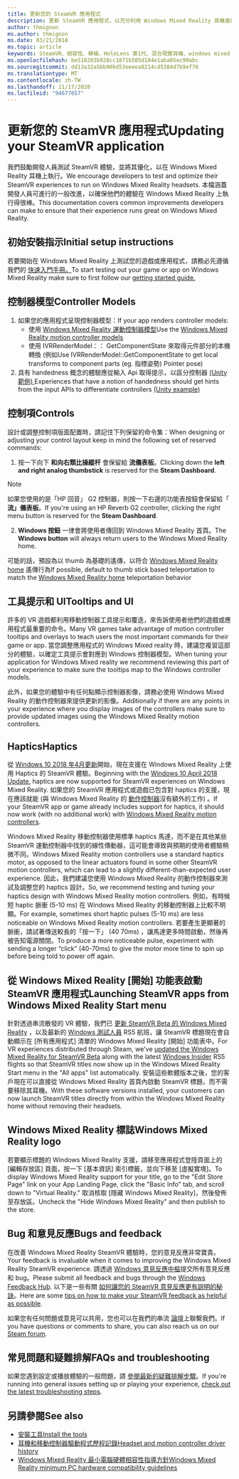 ```yaml
---
title: 更新您的 SteamVR 應用程式
description: 更新 SteamVR 應用程式，以充分利用 Windows Mixed Reality 耳機進行相容性的最佳做法。
author: thmignon
ms.author: thmignon
ms.date: 03/21/2018
ms.topic: article
keywords: SteamVR、相容性、移植、HoloLens 第1代、混合現實耳機、windows mixed reality 耳機、遷移、Windows 10、串流、移動控制器、haptics
ms.openlocfilehash: be510203b928cc1871b505d184e1aba05ec99abc
ms.sourcegitcommit: dd13a32a5bb90bd53eeeea8214cd5384d7b9ef76
ms.translationtype: MT
ms.contentlocale: zh-TW
ms.lasthandoff: 11/17/2020
ms.locfileid: "94677657"
---
```

# <a name="updating-your-steamvr-application"></a><span data-ttu-id="21082-104">更新您的 SteamVR 應用程式</span><span class="sxs-lookup"><span data-stu-id="21082-104">Updating your SteamVR application</span></span>
<span data-ttu-id="21082-105">我們鼓勵開發人員測試 SteamVR 體驗，並將其優化，以在 Windows Mixed Reality 耳機上執行。</span><span class="sxs-lookup"><span data-stu-id="21082-105">We encourage developers to test and optimize their SteamVR experiences to run on Windows Mixed Reality headsets.</span></span> <span data-ttu-id="21082-106">本檔涵蓋開發人員可進行的一般改進，以確保他們的體驗在 Windows Mixed Reality 上執行得很棒。</span><span class="sxs-lookup"><span data-stu-id="21082-106">This documentation covers common improvements developers can make to ensure that their experience runs great on Windows Mixed Reality.</span></span>

## <a name="initial-setup-instructions"></a><span data-ttu-id="21082-107">初始安裝指示</span><span class="sxs-lookup"><span data-stu-id="21082-107">Initial setup instructions</span></span>

<span data-ttu-id="21082-108">若要開始在 Windows Mixed Reality 上測試您的遊戲或應用程式，請務必先遵循我們的 [快速入門手冊。](https://aka.ms/WindowsMixedRealitySteamVR)</span><span class="sxs-lookup"><span data-stu-id="21082-108">To start testing out your game or app on Windows Mixed Reality make sure to first follow our [getting started guide.](https://aka.ms/WindowsMixedRealitySteamVR)</span></span>

## <a name="controller-models"></a><span data-ttu-id="21082-109">控制器模型</span><span class="sxs-lookup"><span data-stu-id="21082-109">Controller Models</span></span>
1. <span data-ttu-id="21082-110">如果您的應用程式呈現控制器模型：</span><span class="sxs-lookup"><span data-stu-id="21082-110">If your app renders controller models:</span></span>
    * <span data-ttu-id="21082-111">使用 [Windows Mixed Reality 運動控制器模型](../../design/motion-controllers.md#rendering-the-motion-controller-model)</span><span class="sxs-lookup"><span data-stu-id="21082-111">Use the [Windows Mixed Reality motion controller models](../../design/motion-controllers.md#rendering-the-motion-controller-model)</span></span>
    * <span data-ttu-id="21082-112">使用 IVRRenderModel：： GetComponentState 來取得元件部分的本機轉換 (例如</span><span class="sxs-lookup"><span data-stu-id="21082-112">Use IVRRenderModel::GetComponentState to get local transforms to component parts (eg.</span></span> <span data-ttu-id="21082-113">指標姿勢) </span><span class="sxs-lookup"><span data-stu-id="21082-113">Pointer pose)</span></span>
2. <span data-ttu-id="21082-114">具有 handedness 概念的體驗應從輸入 Api 取得提示，以區分控制器 [ (Unity 範例) ](../unity/gestures-and-motion-controllers-in-unity.md#unity-buttonaxis-mapping-table)</span><span class="sxs-lookup"><span data-stu-id="21082-114">Experiences that have a notion of handedness should get hints from the input APIs to differentiate controllers [(Unity example)](../unity/gestures-and-motion-controllers-in-unity.md#unity-buttonaxis-mapping-table)</span></span>

## <a name="controls"></a><span data-ttu-id="21082-115">控制項</span><span class="sxs-lookup"><span data-stu-id="21082-115">Controls</span></span>

<span data-ttu-id="21082-116">設計或調整控制項版面配置時，請記住下列保留的命令集：</span><span class="sxs-lookup"><span data-stu-id="21082-116">When designing or adjusting your control layout keep in mind the following set of reserved commands:</span></span>
1. <span data-ttu-id="21082-117">按一下向下 **和向右類比操縱杆** 會保留給 **流儀表板**。</span><span class="sxs-lookup"><span data-stu-id="21082-117">Clicking down the **left and right analog thumbstick** is reserved for the **Steam Dashboard**.</span></span>

> [!NOTE]
> <span data-ttu-id="21082-118">如果您使用的是「HP 回音」 G2 控制器，則按一下右邊的功能表按鈕會保留給「 **流」儀表板**。</span><span class="sxs-lookup"><span data-stu-id="21082-118">If you're using an HP Reverb G2 controller, clicking the right menu button is reserved for the **Steam Dashboard**.</span></span>

2. <span data-ttu-id="21082-119">**Windows 按鈕** 一律會將使用者傳回到 Windows Mixed Reality 首頁。</span><span class="sxs-lookup"><span data-stu-id="21082-119">The **Windows button** will always return users to the Windows Mixed Reality home.</span></span>

<span data-ttu-id="21082-120">可能的話，預設為以 thumb 為基礎的遙傳，以符合 [Windows Mixed Reality home](../../discover/navigating-the-windows-mixed-reality-home.md#getting-around-your-home) 遙傳行為</span><span class="sxs-lookup"><span data-stu-id="21082-120">If possible, default to thumb stick based teleportation to match the [Windows Mixed Reality home](../../discover/navigating-the-windows-mixed-reality-home.md#getting-around-your-home) teleportation behavior</span></span>

## <a name="tooltips-and-ui"></a><span data-ttu-id="21082-121">工具提示和 UI</span><span class="sxs-lookup"><span data-stu-id="21082-121">Tooltips and UI</span></span>

<span data-ttu-id="21082-122">許多的 VR 遊戲都利用移動控制器工具提示和覆迭，來告訴使用者他們的遊戲或應用程式最重要的命令。</span><span class="sxs-lookup"><span data-stu-id="21082-122">Many VR games take advantage of motion controller tooltips and overlays to teach users the most important commands for their game or app.</span></span> <span data-ttu-id="21082-123">當您調整應用程式的 Windows Mixed reality 時，建議您複習這部分的體驗，以確定工具提示會對應到 Windows 控制器模型。</span><span class="sxs-lookup"><span data-stu-id="21082-123">When tuning your application for Windows Mixed reality we recommend reviewing this part of your experience to make sure the tooltips map to the Windows controller models.</span></span>

<span data-ttu-id="21082-124">此外，如果您的體驗中有任何點顯示控制器影像，請務必使用 Windows Mixed Reality 的動作控制器來提供更新的影像。</span><span class="sxs-lookup"><span data-stu-id="21082-124">Additionally if there are any points in your experience where you display images of the controllers make sure to provide updated images using the Windows Mixed Reality motion controllers.</span></span>

## <a name="haptics"></a><span data-ttu-id="21082-125">Haptics</span><span class="sxs-lookup"><span data-stu-id="21082-125">Haptics</span></span>

<span data-ttu-id="21082-126">從 [Windows 10 2018 年4月更新](https://docs.microsoft.com/windows/mixed-reality/enthusiast-guide/release-notes-april-2018)開始，現在支援在 Windows Mixed Reality 上使用 Haptics 的 SteamVR 體驗。</span><span class="sxs-lookup"><span data-stu-id="21082-126">Beginning with the [Windows 10 April 2018 Update](https://docs.microsoft.com/windows/mixed-reality/enthusiast-guide/release-notes-april-2018), haptics are now supported for SteamVR experiences on Windows Mixed Reality.</span></span> <span data-ttu-id="21082-127">如果您的 SteamVR 應用程式或遊戲已包含對 haptics 的支援，現在應該就能 (與 Windows Mixed Reality 的 [動作控制器](../../design/motion-controllers.md)沒有額外的工作) 。</span><span class="sxs-lookup"><span data-stu-id="21082-127">If your SteamVR app or game already includes support for haptics, it should now work (with no additional work) with [Windows Mixed Reality motion controllers](../../design/motion-controllers.md).</span></span>

<span data-ttu-id="21082-128">Windows Mixed Reality 移動控制器使用標準 haptics 馬達，而不是在其他某些 SteamVR 運動控制器中找到的線性傳動器，這可能會導致與預期的使用者體驗稍微不同。</span><span class="sxs-lookup"><span data-stu-id="21082-128">Windows Mixed Reality motion controllers use a standard haptics motor, as opposed to the linear actuators found in some other SteamVR motion controllers, which can lead to a slightly different-than-expected user experience.</span></span> <span data-ttu-id="21082-129">因此，我們建議您使用 Windows Mixed Reality 的動作控制器來測試及調整您的 haptics 設計。</span><span class="sxs-lookup"><span data-stu-id="21082-129">So, we recommend testing and tuning your haptics design with Windows Mixed Reality motion controllers.</span></span> <span data-ttu-id="21082-130">例如，有時候短 haptic 脈衝 (5-10 ms) 在 Windows Mixed Reality 的移動控制器上比較不明顯。</span><span class="sxs-lookup"><span data-stu-id="21082-130">For example, sometimes short haptic pulses (5-10 ms) are less noticeable on Windows Mixed Reality motion controllers.</span></span> <span data-ttu-id="21082-131">若要產生更顯著的脈衝，請試著傳送較長的「按一下」 (40 70ms) ，讓馬達更多時間啟動，然後再被告知電源關閉。</span><span class="sxs-lookup"><span data-stu-id="21082-131">To produce a more noticeable pulse, experiment with sending a longer “click” (40-70ms) to give the motor more time to spin up before being told to power off again.</span></span>

## <a name="launching-steamvr-apps-from-windows-mixed-reality-start-menu"></a><span data-ttu-id="21082-132">從 Windows Mixed Reality [開始] 功能表啟動 SteamVR 應用程式</span><span class="sxs-lookup"><span data-stu-id="21082-132">Launching SteamVR apps from Windows Mixed Reality Start menu</span></span>

<span data-ttu-id="21082-133">針對透過串流散發的 VR 體驗，我們已 [更新 SteamVR Beta 的 Windows Mixed Reality](https://steamcommunity.com/games/719950/announcements/detail/1687045485866139800) ，以及最新的 [Windows 測試人員](https://insider.windows.com) RS5 航班，讓 SteamVR 標題現在會自動顯示在 [所有應用程式] 清單的 Windows Mixed Reality [開始] 功能表中。</span><span class="sxs-lookup"><span data-stu-id="21082-133">For VR experiences distributed through Steam, we've [updated the Windows Mixed Reality for SteamVR Beta](https://steamcommunity.com/games/719950/announcements/detail/1687045485866139800) along with the latest [Windows Insider](https://insider.windows.com) RS5 flights so that SteamVR titles now show up in the Windows Mixed Reality Start menu in the "All apps" list automatically.</span></span> <span data-ttu-id="21082-134">安裝這些軟體版本之後，您的客戶現在可以直接從 Windows Mixed Reality 首頁內啟動 SteamVR 標題，而不需要移除其耳機。</span><span class="sxs-lookup"><span data-stu-id="21082-134">With these software versions installed, your customers can now launch SteamVR titles directly from within the Windows Mixed Reality home without removing their headsets.</span></span>

## <a name="windows-mixed-reality-logo"></a><span data-ttu-id="21082-135">Windows Mixed Reality 標誌</span><span class="sxs-lookup"><span data-stu-id="21082-135">Windows Mixed Reality logo</span></span>

<span data-ttu-id="21082-136">若要顯示標題的 Windows Mixed Reality 支援，請移至應用程式登陸頁面上的 [編輯存放區] 頁面，按一下 [基本資訊] 索引標籤，並向下移至 [虛擬實境]。</span><span class="sxs-lookup"><span data-stu-id="21082-136">To display Windows Mixed Reality support for your title, go to the "Edit Store Page" link on your App Landing Page, click the "Basic Info" tab, and scroll down to "Virtual Reality."</span></span> <span data-ttu-id="21082-137">取消核取 [隱藏 Windows Mixed Reality]，然後發佈至存放區。</span><span class="sxs-lookup"><span data-stu-id="21082-137">Uncheck the "Hide Windows Mixed Reality" and then publish to the store.</span></span>

## <a name="bugs-and-feedback"></a><span data-ttu-id="21082-138">Bug 和意見反應</span><span class="sxs-lookup"><span data-stu-id="21082-138">Bugs and feedback</span></span>

<span data-ttu-id="21082-139">在改善 Windows Mixed Reality SteamVR 體驗時，您的意見反應非常寶貴。</span><span class="sxs-lookup"><span data-stu-id="21082-139">Your feedback is invaluable when it comes to improving the Windows Mixed Reality SteamVR experience.</span></span> <span data-ttu-id="21082-140">請透過 [Windows 意見反應中樞](https://docs.microsoft.com/windows/mixed-reality/enthusiast-guide/filing-feedback)提交所有意見反應和 bug。</span><span class="sxs-lookup"><span data-stu-id="21082-140">Please submit all feedback and bugs through the [Windows Feedback Hub](https://docs.microsoft.com/windows/mixed-reality/enthusiast-guide/filing-feedback).</span></span> <span data-ttu-id="21082-141">以下是一些有關 [如何讓您的 SteamVR 意見反應更有説明的秘訣](https://docs.microsoft.com/windows/mixed-reality/enthusiast-guide/using-steamvr-with-windows-mixed-reality#sharing-feedback-on-steamvr)。</span><span class="sxs-lookup"><span data-stu-id="21082-141">Here are some [tips on how to make your SteamVR feedback as helpful as possible](https://docs.microsoft.com/windows/mixed-reality/enthusiast-guide/using-steamvr-with-windows-mixed-reality#sharing-feedback-on-steamvr).</span></span>

<span data-ttu-id="21082-142">如果您有任何問題或意見可以共用，您也可以在我們的串流 [論壇](https://steamcommunity.com/app/719950/discussions/)上聯繫我們。</span><span class="sxs-lookup"><span data-stu-id="21082-142">If you have questions or comments to share, you can also reach us on our [Steam forum](https://steamcommunity.com/app/719950/discussions/).</span></span>

## <a name="faqs-and-troubleshooting"></a><span data-ttu-id="21082-143">常見問題和疑難排解</span><span class="sxs-lookup"><span data-stu-id="21082-143">FAQs and troubleshooting</span></span>

<span data-ttu-id="21082-144">如果您遇到設定或播放體驗的一般問題，請 [參閱最新的疑難排解步驟](https://docs.microsoft.com/windows/mixed-reality/enthusiast-guide/troubleshooting-windows-mixed-reality#steamvr)。</span><span class="sxs-lookup"><span data-stu-id="21082-144">If you're running into general issues setting up or playing your experience, [check out the latest troubleshooting steps](https://docs.microsoft.com/windows/mixed-reality/enthusiast-guide/troubleshooting-windows-mixed-reality#steamvr).</span></span>

## <a name="see-also"></a><span data-ttu-id="21082-145">另請參閱</span><span class="sxs-lookup"><span data-stu-id="21082-145">See also</span></span>
* [<span data-ttu-id="21082-146">安裝工具</span><span class="sxs-lookup"><span data-stu-id="21082-146">Install the tools</span></span>](../install-the-tools.md)
* [<span data-ttu-id="21082-147">耳機和移動控制器驅動程式歷程記錄</span><span class="sxs-lookup"><span data-stu-id="21082-147">Headset and motion controller driver history</span></span>](https://docs.microsoft.com/windows/mixed-reality/enthusiast-guide/mixed-reality-software)
* [<span data-ttu-id="21082-148">Windows Mixed Reality 最小電腦硬體相容性指導方針</span><span class="sxs-lookup"><span data-stu-id="21082-148">Windows Mixed Reality minimum PC hardware compatibility guidelines</span></span>](https://docs.microsoft.com/windows/mixed-reality/enthusiast-guide/windows-mixed-reality-minimum-pc-hardware-compatibility-guidelines)
